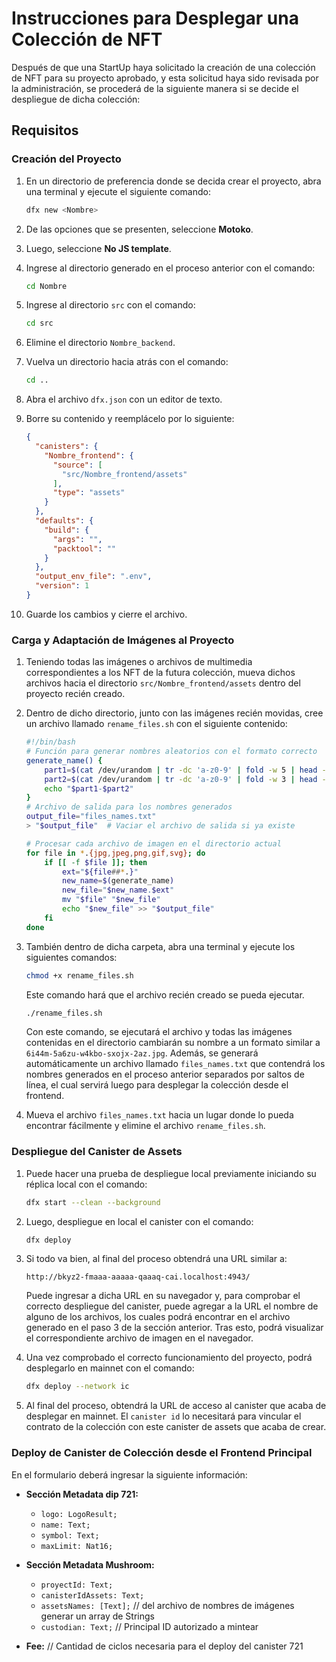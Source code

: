 # Instrucciones para Desplegar una Colección de NFT

Después de que una StartUp haya solicitado la creación de una colección de NFT para su proyecto aprobado, y esta solicitud haya sido revisada por la administración, se procederá de la siguiente manera si se decide el despliegue de dicha colección:

## Requisitos

### Creación del Proyecto

1. En un directorio de preferencia donde se decida crear el proyecto, abra una terminal y ejecute el siguiente comando:
    ```bash
    dfx new <Nombre>
    ```

2. De las opciones que se presenten, seleccione **Motoko**.

3. Luego, seleccione **No JS template**.

4. Ingrese al directorio generado en el proceso anterior con el comando:
    ```bash
    cd Nombre
    ```

5. Ingrese al directorio `src` con el comando:
    ```bash
    cd src
    ```

6. Elimine el directorio `Nombre_backend`.

7. Vuelva un directorio hacia atrás con el comando:
    ```bash
    cd ..
    ```

8. Abra el archivo `dfx.json` con un editor de texto.

9. Borre su contenido y reemplácelo por lo siguiente:
    ```json
    {
      "canisters": {
        "Nombre_frontend": {
          "source": [
            "src/Nombre_frontend/assets"
          ],
          "type": "assets"
        }
      },
      "defaults": {
        "build": {
          "args": "",
          "packtool": ""
        }
      },
      "output_env_file": ".env",
      "version": 1
    }
    ```

10. Guarde los cambios y cierre el archivo.

### Carga y Adaptación de Imágenes al Proyecto

1. Teniendo todas las imágenes o archivos de multimedia correspondientes a los NFT de la futura colección, mueva dichos archivos hacia el directorio `src/Nombre_frontend/assets` dentro del proyecto recién creado.

2. Dentro de dicho directorio, junto con las imágenes recién movidas, cree un archivo llamado `rename_files.sh` con el siguiente contenido:
    ```bash
    #!/bin/bash
    # Función para generar nombres aleatorios con el formato correcto
    generate_name() {
        part1=$(cat /dev/urandom | tr -dc 'a-z0-9' | fold -w 5 | head -n 4 | paste -sd '-' -)
        part2=$(cat /dev/urandom | tr -dc 'a-z0-9' | fold -w 3 | head -n 1)
        echo "$part1-$part2"
    }
    # Archivo de salida para los nombres generados
    output_file="files_names.txt"
    > "$output_file"  # Vaciar el archivo de salida si ya existe

    # Procesar cada archivo de imagen en el directorio actual
    for file in *.{jpg,jpeg,png,gif,svg}; do
        if [[ -f $file ]]; then
            ext="${file##*.}"
            new_name=$(generate_name)
            new_file="$new_name.$ext"
            mv "$file" "$new_file"
            echo "$new_file" >> "$output_file"
        fi
    done
    ```

3. También dentro de dicha carpeta, abra una terminal y ejecute los siguientes comandos:
    ```bash
    chmod +x rename_files.sh
    ```
    Este comando hará que el archivo recién creado se pueda ejecutar.

    ```bash
    ./rename_files.sh
    ```
    Con este comando, se ejecutará el archivo y todas las imágenes contenidas en el directorio cambiarán su nombre a un formato similar a `6i44m-5a6zu-w4kbo-sxojx-2az.jpg`. Además, se generará automáticamente un archivo llamado `files_names.txt` que contendrá los nombres generados en el proceso anterior separados por saltos de línea, el cual servirá luego para desplegar la colección desde el frontend.

4. Mueva el archivo `files_names.txt` hacia un lugar donde lo pueda encontrar fácilmente y elimine el archivo `rename_files.sh`.

### Despliegue del Canister de Assets

1. Puede hacer una prueba de despliegue local previamente iniciando su réplica local con el comando:
    ```bash
    dfx start --clean --background
    ```

2. Luego, despliegue en local el canister con el comando:
    ```bash
    dfx deploy
    ```

3. Si todo va bien, al final del proceso obtendrá una URL similar a:
    ```
    http://bkyz2-fmaaa-aaaaa-qaaaq-cai.localhost:4943/
    ```
    Puede ingresar a dicha URL en su navegador y, para comprobar el correcto despliegue del canister, puede agregar a la URL el nombre de alguno de los archivos, los cuales podrá encontrar en el archivo generado en el paso 3 de la sección anterior. Tras esto, podrá visualizar el correspondiente archivo de imagen en el navegador.

4. Una vez comprobado el correcto funcionamiento del proyecto, podrá desplegarlo en mainnet con el comando:
    ```bash
    dfx deploy --network ic
    ```

5. Al final del proceso, obtendrá la URL de acceso al canister que acaba de desplegar en mainnet. El `canister id` lo necesitará para vincular el contrato de la colección con este canister de assets que acaba de crear.

### Deploy de Canister de Colección desde el Frontend Principal

En el formulario deberá ingresar la siguiente información:

- **Sección Metadata dip 721:**
  - `logo: LogoResult;`
  - `name: Text;`
  - `symbol: Text;`
  - `maxLimit: Nat16;`

- **Sección Metadata Mushroom:**
  - `proyectId: Text;`
  - `canisterIdAssets: Text;`
  - `assetsNames: [Text];` // del archivo de nombres de imágenes generar un array de Strings
  - `custodian: Text;` // Principal ID autorizado a mintear

- **Fee:** // Cantidad de ciclos necesaria para el deploy del canister 721